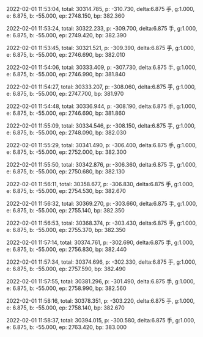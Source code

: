 2022-02-01 11:53:04, total: 30314.785, p: -310.730, delta:6.875 手, g:1.000, e: 6.875, b: -55.000, ep: 2748.150, bp: 382.360

2022-02-01 11:53:24, total: 30322.233, p: -309.700, delta:6.875 手, g:1.000, e: 6.875, b: -55.000, ep: 2749.420, bp: 382.390

2022-02-01 11:53:45, total: 30321.521, p: -309.390, delta:6.875 手, g:1.000, e: 6.875, b: -55.000, ep: 2746.690, bp: 382.010

2022-02-01 11:54:06, total: 30333.409, p: -307.730, delta:6.875 手, g:1.000, e: 6.875, b: -55.000, ep: 2746.990, bp: 381.840

2022-02-01 11:54:27, total: 30333.207, p: -308.060, delta:6.875 手, g:1.000, e: 6.875, b: -55.000, ep: 2747.700, bp: 381.970

2022-02-01 11:54:48, total: 30336.944, p: -308.190, delta:6.875 手, g:1.000, e: 6.875, b: -55.000, ep: 2746.690, bp: 381.860

2022-02-01 11:55:09, total: 30334.546, p: -308.150, delta:6.875 手, g:1.000, e: 6.875, b: -55.000, ep: 2748.090, bp: 382.030

2022-02-01 11:55:29, total: 30341.490, p: -306.400, delta:6.875 手, g:1.000, e: 6.875, b: -55.000, ep: 2752.000, bp: 382.300

2022-02-01 11:55:50, total: 30342.876, p: -306.360, delta:6.875 手, g:1.000, e: 6.875, b: -55.000, ep: 2750.680, bp: 382.130

2022-02-01 11:56:11, total: 30358.677, p: -306.830, delta:6.875 手, g:1.000, e: 6.875, b: -55.000, ep: 2754.530, bp: 382.670

2022-02-01 11:56:32, total: 30369.270, p: -303.660, delta:6.875 手, g:1.000, e: 6.875, b: -55.000, ep: 2755.140, bp: 382.350

2022-02-01 11:56:53, total: 30368.374, p: -303.430, delta:6.875 手, g:1.000, e: 6.875, b: -55.000, ep: 2755.370, bp: 382.350

2022-02-01 11:57:14, total: 30374.761, p: -302.690, delta:6.875 手, g:1.000, e: 6.875, b: -55.000, ep: 2756.830, bp: 382.440

2022-02-01 11:57:34, total: 30374.696, p: -302.330, delta:6.875 手, g:1.000, e: 6.875, b: -55.000, ep: 2757.590, bp: 382.490

2022-02-01 11:57:55, total: 30381.296, p: -301.490, delta:6.875 手, g:1.000, e: 6.875, b: -55.000, ep: 2758.990, bp: 382.560

2022-02-01 11:58:16, total: 30378.351, p: -303.220, delta:6.875 手, g:1.000, e: 6.875, b: -55.000, ep: 2758.140, bp: 382.670

2022-02-01 11:58:37, total: 30394.015, p: -300.580, delta:6.875 手, g:1.000, e: 6.875, b: -55.000, ep: 2763.420, bp: 383.000